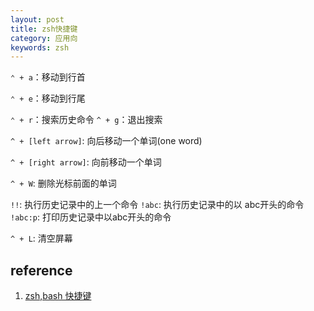 ```yaml
---
layout: post
title: zsh快捷键
category: 应用向
keywords: zsh
---
```


`⌃ + a`：移动到行首

`⌃ + e`：移动到行尾

`⌃ + r`：搜索历史命令
`^ + g`：退出搜索

`^ + [left arrow]`: 向后移动一个单词(one word)

`^ + [right arrow]`: 向前移动一个单词

`^ + W`: 删除光标前面的单词

`!!`: 执行历史记录中的上一个命令
`!abc`: 执行历史记录中的以 abc开头的命令
`!abc:p`: 打印历史记录中以abc开头的命令

`^ + L`: 清空屏幕


## reference
1. [zsh,bash 快捷键](https://www.jianshu.com/p/eeee90f27bcc)
